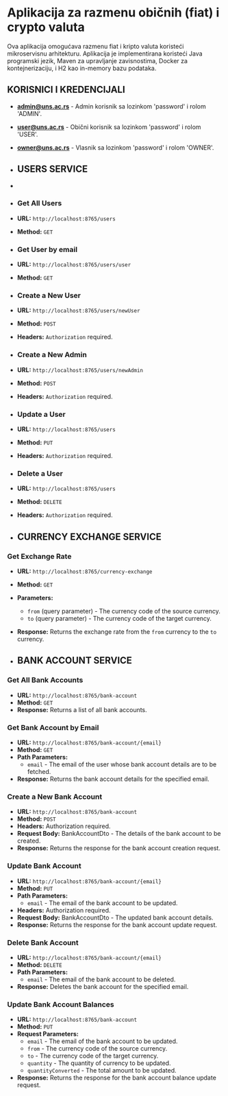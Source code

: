 # Aplikacija za razmenu običnih (fiat) i crypto valuta

Ova aplikacija omogućava razmenu fiat i kripto valuta koristeći mikroservisnu arhitekturu. Aplikacija je implementirana koristeći Java programski jezik, Maven za upravljanje zavisnostima, Docker za kontejnerizaciju, i H2 kao in-memory bazu podataka.

## KORISNICI I KREDENCIJALI

- **admin@uns.ac.rs** - Admin korisnik sa lozinkom 'password' i rolom 'ADMIN'.
- **user@uns.ac.rs** - Obični korisnik sa lozinkom 'password' i rolom 'USER'.
- **owner@uns.ac.rs** - Vlasnik sa lozinkom 'password' i rolom 'OWNER'.


- ## USERS SERVICE
- 
- ### Get All Users

- **URL:** `http://localhost:8765/users`
- **Method:** `GET`

- ### Get User by email

- **URL:** `http://localhost:8765/users/user`
- **Method:** `GET`

- ### Create a New User

- **URL:** `http://localhost:8765/users/newUser`
- **Method:** `POST`
- **Headers:** `Authorization` required.

- ### Create a New Admin

- **URL:** `http://localhost:8765/users/newAdmin`
- **Method:** `POST`
- **Headers:** `Authorization` required.

- ### Update a User

- **URL:** `http://localhost:8765/users`
- **Method:** `PUT`
- **Headers:** `Authorization` required.

- ### Delete a User

- **URL:** `http://localhost:8765/users`
- **Method:** `DELETE`
- **Headers:** `Authorization` required.

- ## CURRENCY EXCHANGE SERVICE

### Get Exchange Rate

- **URL:** `http://localhost:8765/currency-exchange`
- **Method:** `GET`
- **Parameters:**
  - `from` (query parameter) - The currency code of the source currency.
  - `to` (query parameter) - The currency code of the target currency.
- **Response:** Returns the exchange rate from the `from` currency to the `to` currency.


- ## BANK ACCOUNT SERVICE

### Get All Bank Accounts

- **URL:** `http://localhost:8765/bank-account`
- **Method:** `GET`
- **Response:** Returns a list of all bank accounts.

### Get Bank Account by Email

- **URL:** `http://localhost:8765/bank-account/{email}`
- **Method:** `GET`
- **Path Parameters:**
  - `email` - The email of the user whose bank account details are to be fetched.
- **Response:** Returns the bank account details for the specified email.

### Create a New Bank Account

- **URL:** `http://localhost:8765/bank-account`
- **Method:** `POST`
- **Headers:** Authorization required.
- **Request Body:** BankAccountDto - The details of the bank account to be created.
- **Response:** Returns the response for the bank account creation request.

### Update Bank Account

- **URL:** `http://localhost:8765/bank-account/{email}`
- **Method:** `PUT`
- **Path Parameters:**
  - `email` - The email of the bank account to be updated.
- **Headers:** Authorization required.
- **Request Body:** BankAccountDto - The updated bank account details.
- **Response:** Returns the response for the bank account update request.

### Delete Bank Account

- **URL:** `http://localhost:8765/bank-account/{email}`
- **Method:** `DELETE`
- **Path Parameters:**
  - `email` - The email of the bank account to be deleted.
- **Response:** Deletes the bank account for the specified email.

### Update Bank Account Balances

- **URL:** `http://localhost:8765/bank-account`
- **Method:** `PUT`
- **Request Parameters:**
  - `email` - The email of the bank account to be updated.
  - `from` - The currency code of the source currency.
  - `to` - The currency code of the target currency.
  - `quantity` - The quantity of currency to be updated.
  - `quantityConverted` - The total amount to be updated.
- **Response:** Returns the response for the bank account balance update request.
